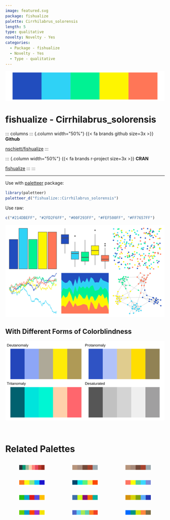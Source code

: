 ```yaml
---
image: featured.svg
package: fishualize
palette: Cirrhilabrus_solorensis
length: 5
type: qualitative
novelty: Novelty - Yes
categories:
  - Package - fishualize
  - Novelty - Yes
  - Type - qualitative
---
```


![](featured.svg)

# fishualize - Cirrhilabrus_solorensis 

::: columns
::: {.column width="50%"}
{{< fa brands github size=3x >}}
**Github**

[nschiett/fishualize](https://github.com/nschiett/fishualize)
:::

::: {.column width="50%"}
{{< fa brands r-project size=3x >}}
**CRAN**

[fishualize](https://CRAN.R-project.org/package=fishualize)
:::
:::

<hr> 

Use with [paletteer](https://emilhvitfeldt.github.io/paletteer/) package:

```r
library(paletteer)
paletteer_d("fishualize::Cirrhilabrus_solorensis")
```

Use raw:

```r
c("#214DBEFF", "#2FD2F6FF", "#00F293FF", "#FEF500FF", "#FF7657FF")
``` 

![](examples.png) <br>

## With Different Forms of Colorblindness

![](colorblind.svg) 

<br>

# Related Palettes

<div class="list" style="display: grid; grid-template-columns: auto auto auto;"> <figure class="figure">
<a href="../../awtools/a_palette/"> <img src="../../awtools/a_palette/featured.svg" style="width: 100%;" class="figure-img"></a>
</figure> <figure class="figure">
<a href="../../ButterflyColors/hamadryas_feronia/"> <img src="../../ButterflyColors/hamadryas_feronia/featured.svg" style="width: 100%;" class="figure-img"></a>
</figure> <figure class="figure">
<a href="../../ButterflyColors/hamadryas_feronia/"> <img src="../../ButterflyColors/hamadryas_feronia/featured.svg" style="width: 100%;" class="figure-img"></a>
</figure> <figure class="figure">
<a href="../../fishualize/Synchiropus_splendidus/"> <img src="../../fishualize/Synchiropus_splendidus/featured.svg" style="width: 100%;" class="figure-img"></a>
</figure> <figure class="figure">
<a href="../../fishualize/Stethojulis_bandanensis/"> <img src="../../fishualize/Stethojulis_bandanensis/featured.svg" style="width: 100%;" class="figure-img"></a>
</figure> <figure class="figure">
<a href="../../fishualize/Sparisoma_viride/"> <img src="../../fishualize/Sparisoma_viride/featured.svg" style="width: 100%;" class="figure-img"></a>
</figure> <figure class="figure">
<a href="../../jcolors/default/"> <img src="../../jcolors/default/featured.svg" style="width: 100%;" class="figure-img"></a>
</figure> <figure class="figure">
<a href="../../jcolors/pal2/"> <img src="../../jcolors/pal2/featured.svg" style="width: 100%;" class="figure-img"></a>
</figure> <figure class="figure">
<a href="../../fishualize/Holacanthus_ciliaris/"> <img src="../../fishualize/Holacanthus_ciliaris/featured.svg" style="width: 100%;" class="figure-img"></a>
</figure> <figure class="figure">
<a href="../../jcolors/pal3/"> <img src="../../jcolors/pal3/featured.svg" style="width: 100%;" class="figure-img"></a>
</figure> <figure class="figure">
<a href="../../ggthemes/excel_Slipstream/"> <img src="../../ggthemes/excel_Slipstream/featured.svg" style="width: 100%;" class="figure-img"></a>
</figure> <figure class="figure">
<a href="../../fishualize/Coris_gaimard/"> <img src="../../fishualize/Coris_gaimard/featured.svg" style="width: 100%;" class="figure-img"></a>
</figure> 
</div>
